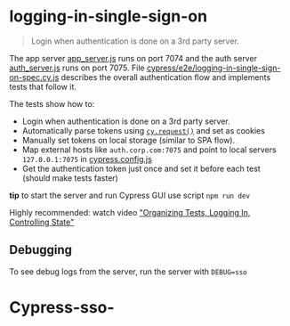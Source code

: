 # logging-in-single-sign-on
> Login when authentication is done on a 3rd party server.

The app server [app_server.js](app_server.js) runs on port 7074 and the auth server [auth_server.js](auth_server.js) runs on port 7075. File [cypress/e2e/logging-in-single-sign-on-spec.cy.js](cypress/e2e/logging-in-single-sign-on-spec.cy.js) describes the overall authentication flow and implements tests that follow it.

The tests show how to:

- Login when authentication is done on a 3rd party server.
- Automatically parse tokens using [`cy.request()`](https://on.cypress.io/request) and set as cookies
- Manually set tokens on local storage (similar to SPA flow).
- Map external hosts like `auth.corp.com:7075` and point to local servers `127.0.0.1:7075` in [cypress.config.js](cypress.config.js)
- Get the authentication token just once and set it before each test (should make tests faster)

**tip** to start the server and run Cypress GUI use script `npm run dev`

Highly recommended: watch video ["Organizing Tests, Logging In, Controlling State"](https://www.youtube.com/watch?v=5XQOK0v_YRE)

## Debugging

To see debug logs from the server, run the server with `DEBUG=sso`
# Cypress-sso-

